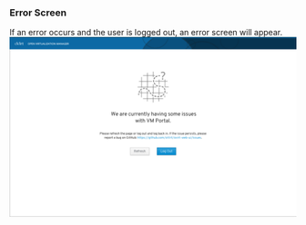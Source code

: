 ### Error Screen
If an error occurs and the user is logged out, an error screen will appear.   
![error-1](img/error-screen.png)
